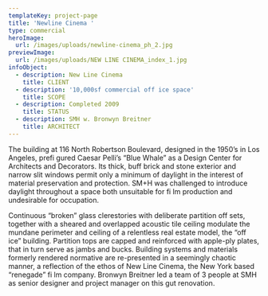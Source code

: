 ```yaml
---
templateKey: project-page
title: 'Newline Cinema '
type: commercial
heroImage:
  url: /images/uploads/newline-cinema_ph_2.jpg
previewImage:
  url: /images/uploads/NEW LINE CINEMA_index_1.jpg
infoObject:
  - description: New Line Cinema
    title: CLIENT
  - description: '10,000sf commercial off ice space'
    title: SCOPE
  - description: Completed 2009
    title: STATUS
  - description: SMH w. Bronwyn Breitner
    title: ARCHITECT
---
```

The building at 116 North Robertson Boulevard, designed in the 1950’s in Los Angeles, prefi gured Caesar Pelli’s “Blue Whale” as a Design Center for Architects and Decorators. Its thick, buff brick and stone exterior and narrow slit windows permit only a minimum of daylight in the interest of material preservation and protection. SM+H was challenged to introduce daylight throughout a space both unsuitable for fi lm production and undesirable for occupation.

Continuous “broken” glass clerestories with deliberate partition off sets, together with a sheared and overlapped acoustic tile ceiling modulate the mundane perimeter and ceiling of a relentless real estate model, the “off ice” building. Partition tops are capped and reinforced with apple-ply plates, that in turn serve as jambs and bucks. Building systems and materials formerly rendered normative are re-presented in a seemingly chaotic manner, a reflection of the ethos of New Line Cinema, the New York based “renegade” fi lm company. Bronwyn Breitner led a team of 3 people at SMH as senior designer and project manager on this gut renovation.
